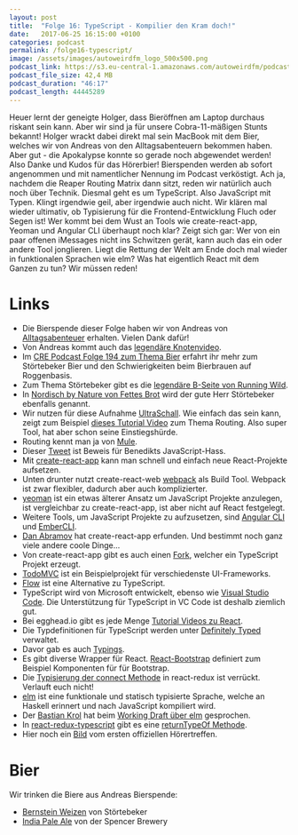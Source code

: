 ```yaml
---
layout: post
title:  "Folge 16: TypeScript - Kompilier den Kram doch!"
date:   2017-06-25 16:15:00 +0100
categories: podcast
permalink: /folge16-typescript/
image: /assets/images/autoweirdfm_logo_500x500.png
podcast_link: https://s3.eu-central-1.amazonaws.com/autoweirdfm/podcasts/folge-16-typescript.mp3
podcast_file_size: 42,4 MB
podcast_duration: "46:17"
podcast_length: 44445289
---
```


Heuer lernt der geneigte Holger, dass Bieröffnen am Laptop durchaus riskant sein kann. Aber wir sind ja für unsere Cobra-11-mäßigen Stunts bekannt! Holger wrackt dabei direkt mal sein MacBook mit dem Bier, welches wir von Andreas von den Alltagsabenteuern bekommen haben. Aber gut - die Apokalypse konnte so gerade noch abgewendet werden! Also Danke und Kudos für das Hörerbier! Bierspenden werden ab sofort angenommen und mit namentlicher Nennung im Podcast verköstigt. Ach ja, nachdem die Reaper Routing Matrix dann sitzt, reden wir natürlich auch noch über Technik. Diesmal geht es um TypeScript. Also JavaScript mit Typen. Klingt irgendwie geil, aber irgendwie auch nicht. Wir klären mal wieder ultimativ, ob Typisierung für die Frontend-Entwicklung Fluch oder Segen ist! Wer kommt bei dem Wust an Tools wie create-react-app, Yeoman und Angular CLI überhaupt noch klar? Zeigt sich gar: Wer von ein paar offenen iMessages nicht ins Schwitzen gerät, kann auch das ein oder andere Tool jonglieren. Liegt die Rettung der Welt am Ende doch mal wieder in funktionalen Sprachen wie elm? Was hat eigentlich React mit dem Ganzen zu tun? Wir müssen reden!

# Links

- Die Bierspende dieser Folge haben wir von Andreas von [Alltagsabenteuer](https://www.youtube.com/channel/UCpIHiWuIIF-YKBFtC-fxbrQ) erhalten. Vielen Dank dafür!
- Von Andreas kommt auch das [legendäre Knotenvideo](https://www.youtube.com/watch?v=dTqah-Yw5SQ&t=3s).
- Im [CRE Podcast Folge 194 zum Thema Bier](https://cre.fm/cre194-bier) erfahrt ihr mehr zum Störtebeker Bier und den Schwierigkeiten beim Bierbrauen auf Roggenbasis.
- Zum Thema Störtebeker gibt es die [legendäre B-Seite von Running Wild](https://m.youtube.com/watch?v=Uthg-nWL-g4).
- In [Nordisch by Nature von Fettes Brot](https://www.youtube.com/watch?v=KfWyo2mqXnw)  wird der gute Herr Störtebeker ebenfalls genannt.
- Wir nutzen für diese Aufnahme [UltraSchall](http://ultraschall.fm/). Wie einfach das sein kann, zeigt zum Beispiel [dieses Tutorial Video](https://www.youtube.com/watch?v=VuzaaiMR6ps) zum Thema Routing. Also super Tool, hat aber schon seine Einstiegshürde.
- Routing kennt man ja von [Mule](www.mulesoft.com/Mule-ESB).
- Dieser [Tweet](https://twitter.com/BenediktRitter/status/871348252578336769) ist Beweis für Benedikts JavaScript-Hass.
- Mit [create-react-app](https://github.com/facebookincubator/create-react-app) kann man schnell und einfach neue React-Projekte aufsetzen.
- Unten drunter nutzt create-react-web [webpack](https://github.com/webpack/webpack) als Build Tool. Webpack ist zwar flexibler, dadurch aber auch komplizierter.
- [yeoman](http://yeoman.io/) ist ein etwas älterer Ansatz um JavaScript Projekte anzulegen, ist vergleichbar zu create-react-app, ist aber nicht auf React festgelegt.
- Weitere Tools, um JavaScript Projekte zu aufzusetzen, sind [Angular CLI](https://cli.angular.io/) und [EmberCLI](https://ember-cli.com/).
- [Dan Abramov](https://twitter.com/dan_abramov?lang=de) hat create-react-app erfunden. Und bestimmt noch ganz viele andere coole Dinge...
- Von create-react-app gibt es auch einen [Fork](https://github.com/wmonk/create-react-app-typescript), welcher ein TypeScript Projekt erzeugt.
- [TodoMVC](http://todomvc.com/) ist ein Beispielprojekt für verschiedenste UI-Frameworks.
- [Flow](https://flow.org/) ist eine Alternative zu TypeScript.
- TypeScript wird von Microsoft entwickelt, ebenso wie [Visual Studio Code](https://code.visualstudio.com/). Die Unterstützung für TypeScript in VC Code ist deshalb ziemlich gut.
- Bei egghead.io gibt es jede Menge [Tutorial Videos zu React](https://egghead.io/technologies/react).
- Die Typdefinitionen für TypeScript werden unter [Definitely Typed](https://github.com/DefinitelyTyped/DefinitelyTyped/) verwaltet.
- Davor gab es auch [Typings](https://github.com/typings/typings).
- Es gibt diverse Wrapper für React. [React-Bootstrap](https://react-bootstrap.github.io/) definiert zum Beispiel Komponenten für für Bootstrap.
- Die [Typisierung der connect Methode](https://github.com/DefinitelyTyped/DefinitelyTyped/blob/master/types/react-redux/index.d.ts#L53-L119) in react-redux ist verrückt. Verlauft euch nicht! 
- [elm](http://elm-lang.org/) ist eine funktionale und statisch typisierte Sprache, welche an Haskell erinnert und nach JavaScript kompiliert wird.
- Der [Bastian Krol](https://twitter.com/bastiankrol?lang=de) hat beim [Working Draft über elm](http://workingdraft.de/297/) gesprochen.
- In [react-redux-typescript](https://github.com/piotrwitek/react-redux-typescript/) gibt es eine [returnTypeOf Methode](https://github.com/piotrwitek/react-redux-typescript/blob/master/src/returntypeof.ts).
- Hier noch ein [Bild](https://twitter.com/BenediktRitter/status/875107528920760321) vom ersten offiziellen Hörertreffen.

# Bier

Wir trinken die Biere aus Andreas Bierspende:

- [Bernstein Weizen](https://untappd.com/b/stortebeker-braumanufaktur-bernstein-weizen/29780) von Störtebeker
- [India Pale Ale](https://untappd.com/b/spencer-brewery-trappist-india-pale-ale/1431168) von der Spencer Brewery